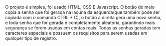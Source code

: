 O projeto é simples, foi usado HTML, CSS E Javascript. O botão do meio copia a senha que foi gerada na lacuna da esquerda(que também pode ser copiada com o comando CTRL + C), o botão a direita gera uma nova senha, 
e toda senha que for gerada é completamente aleatória, garantindo mais segurança se forem usadas em contas reais. 
Todas as senhas geradas tem caracteres especiais e possuem os requisitos para serem usadas em qualquer tipo de registro.
